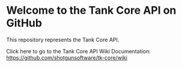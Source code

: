 Welcome to the Tank Core API on GitHub
======================================================

This repository represents the Tank Core API.

Click here to go to the Tank Core API Wiki Documentation: https://github.com/shotgunsoftware/tk-core/wiki
